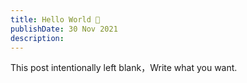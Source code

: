 ```yaml
---
title: Hello World 👋
publishDate: 30 Nov 2021
description: 
---
```


This post intentionally left blank，Write what you want.
